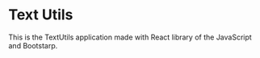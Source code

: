 # Text Utils
This is the TextUtils application made with React library of the JavaScript and Bootstarp.